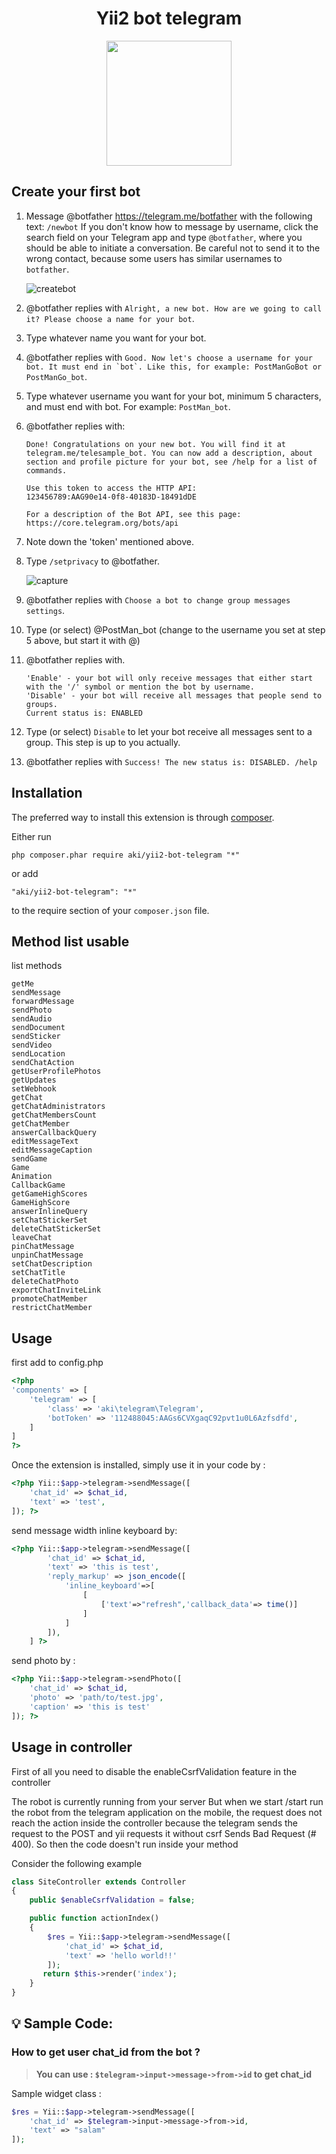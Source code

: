 <h1 align="center">
Yii2 bot telegram
</h1>
<p align="center">
	<img width="200px" src="https://i.ibb.co/JQxDZWH/telegram.png">
</p>


Create your first bot
------------
1. Message @botfather https://telegram.me/botfather with the following text: ```/newbot``` If you don't know how to message by username, click the search field on your Telegram app and type ```@botfather```, where you should be able to initiate a conversation. Be careful not to send it to the wrong contact, because some users has similar usernames to ```botfather```.

	![createbot](https://cloud.githubusercontent.com/assets/11705808/19187517/c1179cc8-8c98-11e6-84fe-a8570388931c.PNG)

2. @botfather replies with ```Alright, a new bot. How are we going to call it? Please choose a name for your bot```.

3. Type whatever name you want for your bot.

4. @botfather replies with ```Good. Now let's choose a username for your bot. It must end in `bot`. Like this, for example: PostManGoBot or PostManGo_bot```.

5. Type whatever username you want for your bot, minimum 5 characters, and must end with bot. For example: ```PostMan_bot```.

6. @botfather replies with:
	```
	Done! Congratulations on your new bot. You will find it at
	telegram.me/telesample_bot. You can now add a description, about
	section and profile picture for your bot, see /help for a list of
	commands.

	Use this token to access the HTTP API:
	123456789:AAG90e14-0f8-40183D-18491dDE

	For a description of the Bot API, see this page:
	https://core.telegram.org/bots/api
	```

7. Note down the 'token' mentioned above.

8. Type ```/setprivacy``` to @botfather.

	![capture](https://cloud.githubusercontent.com/assets/11705808/19187624/4ba64434-8c99-11e6-975d-737075f92d46.PNG)

9. @botfather replies with ```Choose a bot to change group messages settings```.

10. Type (or select) @PostMan_bot (change to the username you set at step 5 above, but start it with @)

11. @botfather replies with.
	```
	'Enable' - your bot will only receive messages that either start with the '/' symbol or mention the bot by username.
	'Disable' - your bot will receive all messages that people send to groups.
	Current status is: ENABLED
	```
12. Type (or select) ```Disable``` to let your bot receive all messages sent to a group. This step is up to you actually.

13. @botfather replies with ```Success! The new status is: DISABLED. /help```

Installation
------------

The preferred way to install this extension is through [composer](http://getcomposer.org/download/).

Either run

```
php composer.phar require aki/yii2-bot-telegram "*"
```

or add

```
"aki/yii2-bot-telegram": "*"
```

to the require section of your `composer.json` file.

Method list usable
-----
list methods
```
getMe
sendMessage
forwardMessage
sendPhoto
sendAudio
sendDocument
sendSticker
sendVideo
sendLocation
sendChatAction
getUserProfilePhotos
getUpdates
setWebhook
getChat
getChatAdministrators
getChatMembersCount
getChatMember
answerCallbackQuery
editMessageText
editMessageCaption
sendGame
Game
Animation
CallbackGame
getGameHighScores
GameHighScore
answerInlineQuery
setChatStickerSet
deleteChatStickerSet
leaveChat
pinChatMessage
unpinChatMessage
setChatDescription
setChatTitle
deleteChatPhoto 
exportChatInviteLink 
promoteChatMember
restrictChatMember
```

Usage
-----
first add to config.php
```php
<?php
'components' => [
	'telegram' => [
        'class' => 'aki\telegram\Telegram',
        'botToken' => '112488045:AAGs6CVXgaqC92pvt1u0L6Azfsdfd',
    ]
]
?>
```
Once the extension is installed, simply use it in your code by  :
```php
<?php Yii::$app->telegram->sendMessage([
	'chat_id' => $chat_id,
	'text' => 'test',
]); ?>
```
send message width inline keyboard by:
```php
<?php Yii::$app->telegram->sendMessage([
        'chat_id' => $chat_id,
        'text' => 'this is test',
        'reply_markup' => json_encode([
            'inline_keyboard'=>[
                [
                    ['text'=>"refresh",'callback_data'=> time()]
                ]
            ]
        ]),
    ] ?>
```

send photo by :
```php
<?php Yii::$app->telegram->sendPhoto([
	'chat_id' => $chat_id,
	'photo' => 'path/to/test.jpg',
	'caption' => 'this is test'
]); ?>
```



Usage in controller
-----

First of all you need to disable the enableCsrfValidation feature in the controller

The robot is currently running from your server
But when we start /start run the robot from the telegram application on the mobile, the request does not reach the action inside the controller because the telegram sends the request to the POST and yii requests it without csrf
Sends Bad Request (# 400). So then the code doesn't run inside your method

Consider the following example
```php
class SiteController extends Controller
{
	public $enableCsrfValidation = false;

	public function actionIndex()
    {
        $res = Yii::$app->telegram->sendMessage([
            'chat_id' => $chat_id,
            'text' => 'hello world!!' 
        ]);
       return $this->render('index');
    }
}
```

## :bulb: Sample Code:


### How to get user chat_id from the bot ?
>__You can use : `$telegram->input->message->from->id` to get chat_id__

Sample widget class :
```php
$res = Yii::$app->telegram->sendMessage([
	'chat_id' => $telegram->input->message->from->id,
	'text' => "salam"
]);
```

